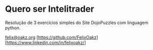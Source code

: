 # Quero ser Intelitrader

Resolução de 3 exercícios simples do Site DojoPuzzles com linguagem python.

felix@oakz.org
[https://github.com/FelixOakz]
[https://www.linkedin.com/in/felixoakz/]
